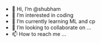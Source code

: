 - 👋 Hi, I’m @shubham
- 👀 I’m interested in coding
- 🌱 I’m currently learning ML and cp
- 💞️ I’m looking to collaborate on ...
- 📫 How to reach me ...

<!---
Auvnit/Auvnit is a ✨ special ✨ repository because its `README.md` (this file) appears on your GitHub profile.
You can click the Preview link to take a look at your changes.
--->

